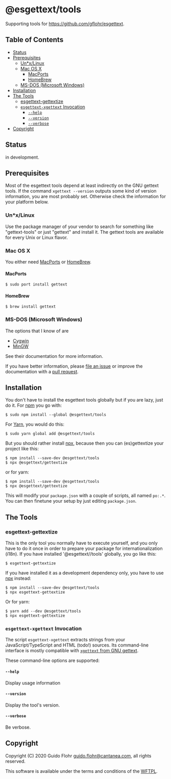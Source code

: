 # @esgettext/tools <!-- omit in toc -->

Supporting tools for https://github.com/gflohr/esgettext.

## Table of Contents <!-- omit in toc -->

- [Status](#status)
- [Prerequisites](#prerequisites)
	- [Un*x/Linux](#unxlinux)
	- [Mac OS X](#mac-os-x)
		- [MacPorts](#macports)
		- [HomeBrew](#homebrew)
	- [MS-DOS (Microsoft Windows)](#ms-dos-microsoft-windows)
- [Installation](#installation)
- [The Tools](#the-tools)
	- [esgettext-gettextize](#esgettext-gettextize)
	- [`esgettext-xgettext` Invocation](#esgettext-xgettext-invocation)
		- [`--help`](#--help)
		- [`--version`](#--version)
		- [`--verbose`](#--verbose)
- [Copyright](#copyright)

## Status

in development.

## Prerequisites

Most of the esgettext tools depend at least indirectly on the GNU gettext
tools. If the command `xgettext --version` outputs some kind of version
information, you are most probably set. Otherwise check the information for
your platform below.

### Un*x/Linux

Use the package manager of your vendor to search for something like
"gettext-tools" or just "gettext" and install it. The gettext tools are
available for every Unix or Linux flavor.

### Mac OS X

You either need [MacPorts](https://www.macports.org/)
or [HomeBrew](https://brew.sh/).

#### MacPorts

```shell
$ sudo port install gettext
```

#### HomeBrew

```shell
$ brew install gettext
```

### MS-DOS (Microsoft Windows)

The options that I know of are

* [Cygwin](https://www.cygwin.com/)
* [MinGW](http://www.mingw.org/)

See their documentation for more information.

If you have better information, please
[file an issue](https://github.com/gflohr/esgettext/issues) or improve the
documentation with a [pull request](https://github.com/gflohr/esgettext).

## Installation

You don't have to install the esgettext tools globally but if you are lazy,
just do it. For [npm](https://www.npmjs.com/) you go with:

```shell
$ sudo npm install --global @esgettext/tools
```

For [Yarn](https://yarnpkg.com/), you would do this:

```
$ sudo yarn global add @esgettext/tools
```

But you should rather install [npx](https://www.npmjs.com/package/npx), because
then you can (es)gettextize your project like this:

```
$ npm install --save-dev @esgettext/tools
$ npx @esgettext/gettextize
```

or for yarn:

```
$ npm install --save-dev @esgettext/tools
$ npx @esgettext/gettextize
```

This will modify your `package.json` with a couple of scripts, all named
`po:.*`. You can then finetune your setup by just editing `package.json`.

## The Tools

### esgettext-gettextize

This is the only tool you normally have to execute yourself, and you only
have to do it once in order to prepare your package for
internationalization (i18n). If you have installed '@esgettext//tools' globally,
you go like this:

```shell
$ esgettext-gettextize
```

If you have installed it as a development dependency only, you have to use
[npx](https://www.npmjs.com/package/npx) instead:

```shell
$ npm install --save-dev @esgettext/tools
$ npx esgettext-gettextize
```

Or for yarn:

```shell
$ yarn add --dev @esgettext/tools
$ npx esgettext-gettextize
```
### `esgettext-xgettext` Invocation

The script `esgettext-xgettext` extracts strings from your JavaScript/TypeScript
and HTML (todo!) sources. Its command-line interface is mostly compatible
with [`xgettext` from GNU
gettext](https://www.gnu.org/software/gettext/manual/html_node/xgettext-Invocation.html).

These command-line options are supported:

#### `--help`

Display usage information

#### `--version`

Display the tool's version.

#### `--verbose`

Be verbose.

## Copyright

Copyright (C) 2020 Guido Flohr <guido.flohr@cantanea.com>, all
rights reserved.

This software is available under the terms and conditions of the
[WFTPL](http://www.wtfpl.net/about).
